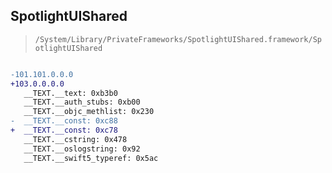 ## SpotlightUIShared

> `/System/Library/PrivateFrameworks/SpotlightUIShared.framework/SpotlightUIShared`

```diff

-101.101.0.0.0
+103.0.0.0.0
   __TEXT.__text: 0xb3b0
   __TEXT.__auth_stubs: 0xb00
   __TEXT.__objc_methlist: 0x230
-  __TEXT.__const: 0xc88
+  __TEXT.__const: 0xc78
   __TEXT.__cstring: 0x478
   __TEXT.__oslogstring: 0x92
   __TEXT.__swift5_typeref: 0x5ac

```
